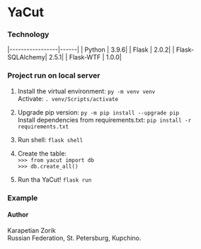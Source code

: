 # YaCut

### Technology
|-----------------|------|
| Python          | 3.9.6|
| Flask           | 2.0.2|
| Flask-SQLAlchemy| 2.5.1|
| Flask-WTF       | 1.0.0|


### Project run on local server
1. Install the virtual environment:
```py -m venv venv```    
   Activate: 
```. venv/Scripts/activate```

2. Upgrade pip version:
```py -m pip install --upgrade pip```    
   Install dependencies from requirements.txt:
```pip install -r requirements.txt```

3. Run shell:
```flask shell```
   
4. Create the table:    
   ```>>> from yacut import db```    
   ```>>> db.create_all()```

5. Run tha YaCut!
```flask run```


### Example


#### Author
Karapetian Zorik   
Russian Federation, St. Petersburg, Kupchino.